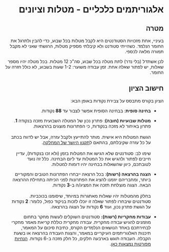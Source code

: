 <div dir='rtl' lang='he'>

אלגוריתמים כלכליים - מטלות וציונים
=====================================

מטרה
----
בעיניי, אחת מזכויות הסטודנטים היא לקבל מטלות בכל שבוע, כדי להבין ולתרגל את החומר הנלמד. כשהייתי סטודנט ולא קיבלתי מספיק מטלות, הרגשתי שאני לא מקבל תמורה מלאה לכספי.

לכן אשתדל (בלי נדר) לתת מטלה בכל שבוע, סה"כ 12 מטלות. בכל מטלה יהיו מספר שאלות, יש לפתור שאלה אחת.   זמן עבודה משוער: 1-2 שעות בשבוע, לא כולל חזרה על החומר.


חישוב הציון
------------

הציון בקורס מתבסס על צבירת נקודות באופן הבא:

-   **בחינה סופית**:
בבחינה הסופית אפשר לצבור עד **88** נקודות.

-  **מטלות שבועיות (חובה)**:
פתרון נכון של המטלה השבועית מזכה בנקודה
 **1**. 
 פתרון באיחור לא מזכה בנקודות, כי הפתרונות מוצגים בהרצאות.
<br/><br/>
הגשת המטלות היא אישית. מותר להתייעץ ולקבל עזרה, אבל יש לדווח בכתב על כל עזרה שקיבלתם, בהתאם ל[תקנון היושר של המחלקה](https://www.ariel.ac.il/wp/cs/wp-content/uploads/sites/88/2020/08/Guidelines-for-Academic-Integrity.pdf).
<br/><br/>
שימו לב: סטודנטים שלא הגישו את המטלות בזמן (ולא זכו בנקודות), עדיין חייבים לפתור ולהגיש את כל המטלות עד ליום הבחינה.
כלל זה נועד לטובתכם, כיוון שהשאלות בבחינה יהיו דומות למטלות.

- **הצגה בהרצאה (רשות)**:
בכל הרצאה ייבחרו הפתרונות הטובים והמקוריים ביותר, ומחבריהם יוזמנו להציג את הפתרונות לפני הכיתה
בתחילת ההרצאה הבאה.
  הצגה מוצלחת תזכה את המציג/ה ב-**3** נקודות.
<br/><br/>
 בחלק מהמטלות יהיו שאלות מאתגרות במיוחד, שיסומנו בכוכביות. 
 סטודנטים שיבחרו לפתור שאלה זו יוכלו לזכות בניקוד כפול,
 כלומר: **2** נקודות על הגשת פתרון נכון, ועוד **6** נקודות על הצגה בהרצאה.

-  **עבודות מחקריות (רשות):**
סטודנטים השוקלים לעשות מחקר בתחום מוזמנים להגיש עבודה מחקרית.
עבודה מחקרית כוללת קריאת מאמר מחקרי לבחירתכם באחד הנושאים הנלמדים הקורס, כתיבת סיכום על המאמר, 
תיכנות האלגוריתמים העיקריים במאמר, והצגת העבודה בהרצאה או בשעת הקבלה.
העבודה תוגש בארבעה חלקים, כל חלק מזכה ב-6 נקודות.
[הנחיות מפורטות נמצאות כאן](mini-project.md).

</div>

